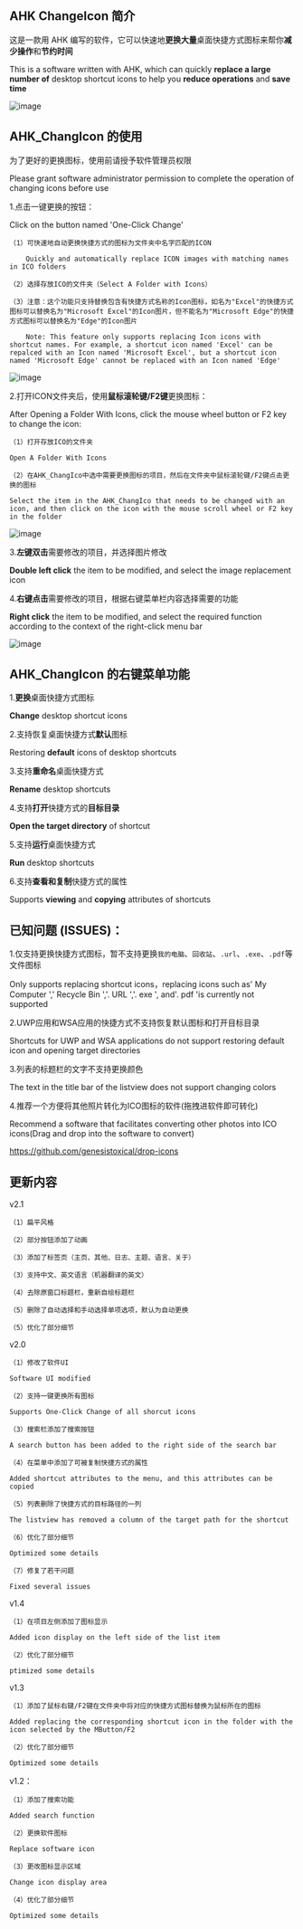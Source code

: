 ## AHK ChangeIcon 简介

这是一款用 AHK 编写的软件，它可以快速地**更换大量**桌面快捷方式图标来帮你**减少操作**和**节约时间**

This is a software written with AHK, which can quickly **replace a large number of** desktop shortcut icons to help you **reduce operations** and **save time**

![image](https://github.com/iKineticate/AHK-ChangeIcon/blob/main/Introduction/AHK_ChangeIcon.png)

## AHK_ChangIcon 的使用

为了更好的更换图标，使用前请授予软件管理员权限

Please grant software administrator permission to complete the operation of changing icons before use

1.点击一键更换的按钮：

Click on the button named 'One-Click Change'


    （1）可快速地自动更换快捷方式的图标为文件夹中名字匹配的ICON

        Quickly and automatically replace ICON images with matching names in ICO folders

    （2）选择存放ICO的文件夹（Select A Folder with Icons）

    （3）注意：这个功能只支持替换包含有快捷方式名称的Icon图标，如名为"Excel"的快捷方式图标可以替换名为"Microsoft Excel"的Icon图片，但不能名为"Microsoft Edge"的快捷方式图标可以替换名为"Edge"的Icon图片

        Note: This feature only supports replacing Icon icons with shortcut names. For example, a shortcut icon named 'Excel' can be repalced with an Icon named 'Microsoft Excel', but a shortcut icon named 'Microsoft Edge' cannot be replaced with an Icon named 'Edge'

![image](https://github.com/iKineticate/AHK-ChangeIcon/blob/main/Introduction/Auto_Change.gif)

2.打开ICON文件夹后，使用**鼠标滚轮键/F2键**更换图标：

After Opening a Folder With Icons, click the mouse wheel button or F2 key to change the icon:

    （1）打开存放ICO的文件夹

    Open A Folder With Icons

    （2）在AHK_ChangIco中选中需要更换图标的项目，然后在文件夹中鼠标滚轮键/F2键点击更换的图标

    Select the item in the AHK_ChangIco that needs to be changed with an icon, and then click on the icon with the mouse scroll wheel or F2 key in the folder

![image](https://github.com/iKineticate/AHK-ChangeIcon/blob/main/Introduction/MButtom&F2.gif)

3.**左键双击**需要修改的项目，并选择图片修改

**Double left click** the item to be modified, and select the image replacement icon

4.**右键点击**需要修改的项目，根据右键菜单栏内容选择需要的功能

**Right click** the item to be modified, and select the required function according to the context of the right-click menu bar

![image](https://github.com/iKineticate/AHK-ChangeIcon/blob/main/Introduction/LButtom&Menu.gif)

## AHK_ChangIcon 的右键菜单功能

1.**更换**桌面快捷方式图标

**Change** desktop shortcut icons

2.支持恢复桌面快捷方式**默认**图标

Restoring **default** icons of desktop shortcuts

3.支持**重命名**桌面快捷方式

**Rename** desktop shortcuts

4.支持**打开**快捷方式的**目标目录**

**Open the target directory** of shortcut

5.支持**运行**桌面快捷方式

**Run** desktop shortcuts

6.支持**查看和复制**快捷方式的属性

Supports **viewing** and **copying** attributes of shortcuts

## 已知问题 (ISSUES)：

1.仅支持更换快捷方式图标，暂不支持更换`我的电脑`、`回收站`、`.url`、`.exe`、`.pdf`等文件图标

Only supports replacing shortcut icons，replacing icons such as' My Computer ',' Recycle Bin ','. URL ','. exe ', and'. pdf 'is currently not supported

2.UWP应用和WSA应用的快捷方式不支持恢复默认图标和打开目标目录

Shortcuts for UWP and WSA applications do not support restoring default icon and opening target directories

3.列表的标题栏的文字不支持更换颜色

The text in the title bar of the listview does not support changing colors

4.推荐一个方便将其他照片转化为ICO图标的软件(拖拽进软件即可转化)

Recommend a software that facilitates converting other photos into ICO icons(Drag and drop into the software to convert)

https://github.com/genesistoxical/drop-icons

## 更新内容

v2.1

    （1）扁平风格

    （2）部分按钮添加了动画

    （3）添加了标签页（主页、其他、日志、主题、语言、关于）

    （3）支持中文、英文语言（机器翻译的英文）

    （4）去除原窗口标题栏，重新自绘标题栏

    （5）删除了自动选择和手动选择单项选项，默认为自动更换

    （5）优化了部分细节

v2.0

    （1）修改了软件UI
    
    Software UI modified
    
    （2）支持一键更换所有图标
    
    Supports One-Click Change of all shorcut icons

    （3）搜索栏添加了搜索按钮
    
    A search button has been added to the right side of the search bar

    （4）在菜单中添加了可被复制快捷方式的属性
    
    Added shortcut attributes to the menu, and this attributes can be copied

    （5）列表删除了快捷方式的目标路径的一列
    
    The listview has removed a column of the target path for the shortcut

    （6）优化了部分细节
    
    Optimized some details

    （7）修复了若干问题
    
    Fixed several issues

v1.4

    （1）在项目左侧添加了图标显示
    
    Added icon display on the left side of the list item

    （2）优化了部分细节
    
    ptimized some details


v1.3

    （1）添加了鼠标右键/F2键在文件夹中将对应的快捷方式图标替换为鼠标所在的图标

    Added replacing the corresponding shortcut icon in the folder with the icon selected by the MButton/F2

    （2）优化了部分细节
    
    Optimized some details
    
v1.2：

    （1）添加了搜索功能
    
    Added search function

    （2）更换软件图标
    
    Replace software icon

    （3）更改图标显示区域
    
    Change icon display area

    （4）优化了部分细节
    
    Optimized some details
